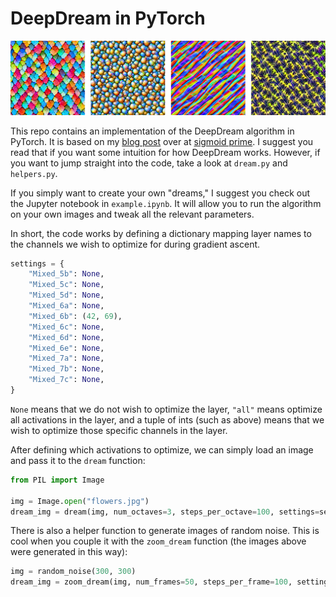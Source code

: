# DeepDream in PyTorch

![deepdream-examples](images/examples.png)

This repo contains an implementation of the DeepDream algorithm in PyTorch. It is based on my [blog post](https://sigmoidprime.com/post/deepdream) over at [sigmoid prime](https://sigmoidprime.com/). I suggest you read that if you want some intuition for how DeepDream works. However, if you want to jump straight into the code, take a look at `dream.py` and `helpers.py`.

If you simply want to create your own "dreams," I suggest you check out the Jupyter notebook in `example.ipynb`. It will allow you to run the algorithm on your own images and tweak all the relevant parameters.

In short, the code works by defining a dictionary mapping layer names to the channels we wish to optimize for during gradient ascent.

```python
settings = {
    "Mixed_5b": None,
    "Mixed_5c": None,
    "Mixed_5d": None,
    "Mixed_6a": None,
    "Mixed_6b": (42, 69),
    "Mixed_6c": None,
    "Mixed_6d": None,
    "Mixed_6e": None,
    "Mixed_7a": None,
    "Mixed_7b": None,
    "Mixed_7c": None,
}
```

`None` means that we do not wish to optimize the layer, `"all"` means optimize all activations in the layer, and a tuple of ints (such as above) means that we wish to optimize those specific channels in the layer.

After defining which activations to optimize, we can simply load an image and pass it to the `dream` function:

```python
from PIL import Image

img = Image.open("flowers.jpg")
dream_img = dream(img, num_octaves=3, steps_per_octave=100, settings=settings)
```

There is also a helper function to generate images of random noise. This is cool when you couple it with the `zoom_dream` function (the images above were generated in this way):

```python
img = random_noise(300, 300)
dream_img = zoom_dream(img, num_frames=50, steps_per_frame=100, settings=settings)
```
